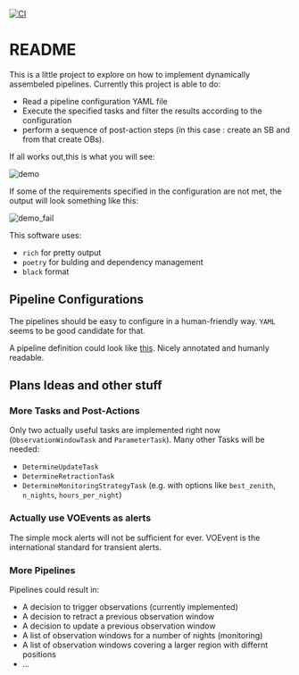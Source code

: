 [![CI](https://github.com/ClemensHoischen/try_pipelining/actions/workflows/run_tests.yml/badge.svg?branch=master)](https://github.com/ClemensHoischen/try_pipelining/actions/workflows/run_tests.yml)

# README

This is a little project to explore on how to implement dynamically assembeled pipelines.
Currently this project is able to do:

- Read a pipeline configuration YAML file
- Execute the specified tasks and filter the results according to the configuration
- perform a sequence of post-action steps (in this case : create an SB and from that create OBs).

If all works out,this is what you will see:

![demo](https://drive.google.com/uc?export=view&id=1VQqwRFlStjItjjocyjI-8x3a-jJBTwPP)

If some of the requirements specified in the configuration are not met, the output will look
something like this:

![demo_fail](https://drive.google.com/uc?export=view&id=1Pp3kz1bMIf0SDghg-EeTEl8KNbRvc_6W)

This software uses:

- `rich` for pretty output
- `poetry` for bulding and dependency management
- `black` format

## Pipeline Configurations

The pipelines should be easy to configure in a human-friendly way.
`YAML` seems to be good candidate for that.

A pipeline definition could look like [this](configs/pipeline_config.yaml).
Nicely annotated and humanly readable.

## Plans Ideas and other stuff

### More Tasks and Post-Actions

Only two actually useful tasks are implemented right now (`ObservationWindowTask` and `ParameterTask`). Many other Tasks will be needed:

- `DetermineUpdateTask`
- `DetermineRetractionTask`
- `DetermineMonitoringStrategyTask` (e.g. with options like `best_zenith`, `n_nights`, `hours_per_night`)

### Actually use VOEvents as alerts

The simple mock alerts will not be sufficient for ever.
VOEvent is the international standard for transient alerts.

### More Pipelines

Pipelines could result in:

- A decision to trigger observations (currently implemented)
- A decision to retract a previous observation window
- A decision to update a previous observation window
- A list of observation windows for a number of nights (monitoring)
- A list of observation windows covering a larger region with differnt positions
- ...
